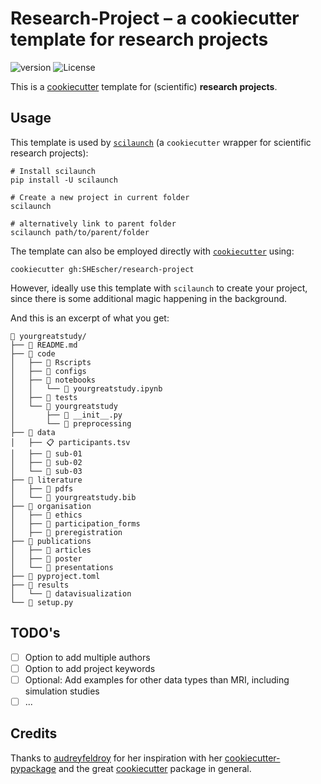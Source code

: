 # Research-Project – a cookiecutter template for research projects

![version](https://img.shields.io/badge/template_version-1.0.3-brightgreen.svg)
![License](https://img.shields.io/badge/license-MIT-blue.svg)

This is a [cookiecutter](https://cookiecutter.readthedocs.io/en/stable/) template for (scientific) **research projects**.

## Usage

This template is used by [`scilaunch`](https://github.com/SHEscher/scilaunch) (a `cookiecutter` wrapper for scientific research projects):

```shell
# Install scilaunch
pip install -U scilaunch

# Create a new project in current folder
scilaunch

# alternatively link to parent folder
scilaunch path/to/parent/folder
```

The template can also be employed directly with [`cookiecutter`](https://github.com/cookiecutter/cookiecutter) using:

```shell
cookiecutter gh:SHEscher/research-project
```

However, ideally use this template with `scilaunch` to create your project, since there is some additional magic happening in the background.

And this is an excerpt of what you get:

```
🚀 yourgreatstudy/
├── 📄 README.md
├── 📂 code
│   ├── 📁 Rscripts
│   ├── 📁 configs
│   ├── 📂 notebooks
│   │   └── 🐍 yourgreatstudy.ipynb
│   ├── 📁 tests
│   └── 📂 yourgreatstudy
│       ├── 🐍 __init__.py
│       └── 📁 preprocessing
├── 📂 data
│   ├── 📋 participants.tsv
│   ├── 📁 sub-01
│   ├── 📁 sub-02
│   └── 📁 sub-03
├── 📂 literature
│   ├── 📁 pdfs
│   └── 📙 yourgreatstudy.bib
├── 📂 organisation
│   ├── 📁 ethics
│   ├── 📁 participation_forms
│   ├── 📁 preregistration
├── 📂 publications
│   ├── 📁 articles
│   ├── 📁 poster
│   └── 📁 presentations
├── 📄 pyproject.toml
├── 📂 results
│   └── 📁 datavisualization
└── 🐍 setup.py
```

## TODO's

- [ ] Option to add multiple authors
- [ ] Option to add project keywords
- [ ] Optional: Add examples for other data types than MRI, including simulation studies
- [ ] ...

## Credits

Thanks to [audreyfeldroy](https://github.com/audreyfeldroy) for her inspiration with her [cookiecutter-pypackage](https://github.com/audreyfeldroy/cookiecutter-pypackage) and the great [cookiecutter](https://github.com/cookiecutter/cookiecutter) package in general.

